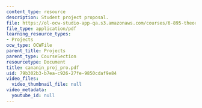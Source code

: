 ```yaml
---
content_type: resource
description: Student project proposal.
file: https://ol-ocw-studio-app-qa.s3.amazonaws.com/courses/6-895-theory-of-parallel-systems-sma-5509-fall-2003/79b302b3b7eac92627fe9850cdaf9e84_cananin_proj_pro.pdf
file_type: application/pdf
learning_resource_types:
- Projects
ocw_type: OCWFile
parent_title: Projects
parent_type: CourseSection
resourcetype: Document
title: cananin_proj_pro.pdf
uid: 79b302b3-b7ea-c926-27fe-9850cdaf9e84
video_files:
  video_thumbnail_file: null
video_metadata:
  youtube_id: null
---
```

